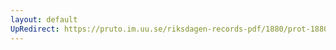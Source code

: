 ```yaml
---
layout: default
UpRedirect: https://pruto.im.uu.se/riksdagen-records-pdf/1880/prot-1880--ak--036/prot-1880--ak--036_008.pdf
---
```

